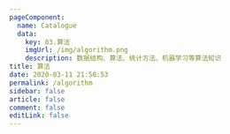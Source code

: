 ```yaml
---
pageComponent: 
  name: Catalogue
  data: 
    key: 03.算法
    imgUrl: /img/algorithm.png
    description: 数据结构、算法、统计方法、机器学习等算法知识
title: 算法
date: 2020-03-11 21:50:53
permalink: /algorithm
sidebar: false
article: false
comment: false
editLink: false
---
```


